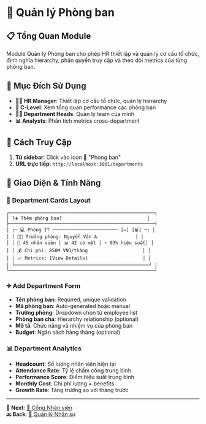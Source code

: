 # 🏢 Quản lý Phòng ban

## 📋 Tổng Quan Module

Module Quản lý Phòng ban cho phép HR thiết lập và quản lý cơ cấu tổ chức, định nghĩa hierarchy, phân quyền truy cập và theo dõi metrics của từng phòng ban.

## 🎯 Mục Đích Sử Dụng

- **👨‍💼 HR Manager**: Thiết lập cơ cấu tổ chức, quản lý hierarchy
- **🏢 C-Level**: Xem tổng quan performance các phòng ban  
- **👨‍💻 Department Heads**: Quản lý team của mình
- **📊 Analysts**: Phân tích metrics cross-department

## 🧭 Cách Truy Cập

1. **Từ sidebar**: Click vào icon 🏢 "Phòng ban"
2. **URL trực tiếp**: `http://localhost:3001/departments`

## 📱 Giao Diện & Tính Năng

### 🏢 **Department Cards Layout**
```
┌─────────────────────────────────────────────────────┐
│ [➕ Thêm phòng ban]                               │
├─────────────────────────────────────────────────────┤
│ ┌─ 💻 Phòng IT ──────────────────────── [✏️] [🗑️] ─┐ │
│ │ 👨‍💼 Trưởng phòng: Nguyễn Văn A              │ │
│ │ 👥 45 nhân viên │ 📊 42 có mặt │ ⚡ 93% hiệu suất│ │
│ │ 💰 Chi phí: 850M VND/tháng                    │ │
│ │ 📈 Metrics: [View Details]                    │ │
│ └─────────────────────────────────────────────────┘ │
└─────────────────────────────────────────────────────┘
```

### ➕ **Add Department Form**
- **Tên phòng ban**: Required, unique validation
- **Mã phòng ban**: Auto-generated hoặc manual  
- **Trưởng phòng**: Dropdown chọn từ employee list
- **Phòng ban cha**: Hierarchy relationship (optional)
- **Mô tả**: Chức năng và nhiệm vụ của phòng ban
- **Budget**: Ngân sách hàng tháng (optional)

### 📊 **Department Analytics**
- **Headcount**: Số lượng nhân viên hiện tại
- **Attendance Rate**: Tỷ lệ chấm công trung bình
- **Performance Score**: Điểm hiệu suất trung bình
- **Monthly Cost**: Chi phí lương + benefits
- **Growth Rate**: Tăng trưởng so với tháng trước

---

**📝 Next**: [👤 Cổng Nhân viên](./ess-portal.md)  
**🔙 Back**: [👥 Quản lý Nhân sự](./employee-management.md)
